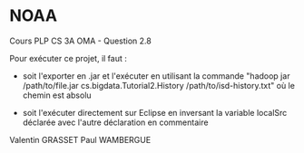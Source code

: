 # NOAA
Cours PLP CS 3A OMA - Question 2.8

Pour exécuter ce projet, il faut :
  - soit l'exporter en .jar et l'exécuter en utilisant la commande "hadoop jar /path/to/file.jar cs.bigdata.Tutorial2.History /path/to/isd-history.txt" où le chemin est absolu
  
  - soit l'exécuter directement sur Eclipse en inversant la variable localSrc déclarée avec l'autre déclaration en commentaire

Valentin GRASSET
Paul WAMBERGUE
